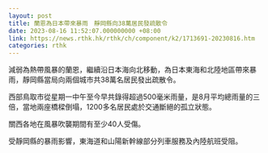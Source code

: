 ```yaml
---
layout: post
title: 蘭恩為日本帶來暴雨　靜岡縣向38萬居民發疏散令
date: 2023-08-16 11:52:07.000000000 +08:00
link: https://news.rthk.hk/rthk/ch/component/k2/1713691-20230816.htm
categories: rthk
---
```


減弱為熱帶風暴的蘭恩，繼續沿日本海向北移動，為日本東海和北陸地區帶來暴雨，靜岡縣當局向兩個城市共38萬名居民發出疏散令。

西部鳥取市從星期一中午至今早共錄得超過500毫米雨量，是8月平均總雨量的三倍，當地兩座橋樑倒塌，1200多名居民處於交通斷絕的孤立狀態。

關西各地在風暴吹襲期間有至少40人受傷。

受靜岡縣的暴雨影響，東海道和山陽新幹線部分列車服務及內陸航班受阻。

